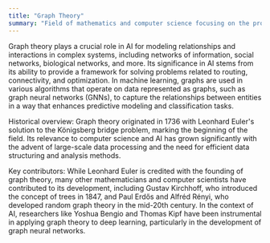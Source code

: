 ```yaml
---
title: "Graph Theory"
summary: "Field of mathematics and computer science focusing on the properties of graphs, which are structures made up of vertices (or nodes) connected by edges."
---
```

Graph theory plays a crucial role in AI for modeling relationships and interactions in complex systems, including networks of information, social networks, biological networks, and more. Its significance in AI stems from its ability to provide a framework for solving problems related to routing, connectivity, and optimization. In machine learning, graphs are used in various algorithms that operate on data represented as graphs, such as graph neural networks (GNNs), to capture the relationships between entities in a way that enhances predictive modeling and classification tasks.

Historical overview: Graph theory originated in 1736 with Leonhard Euler's solution to the Königsberg bridge problem, marking the beginning of the field. Its relevance to computer science and AI has grown significantly with the advent of large-scale data processing and the need for efficient data structuring and analysis methods.

Key contributors: While Leonhard Euler is credited with the founding of graph theory, many other mathematicians and computer scientists have contributed to its development, including Gustav Kirchhoff, who introduced the concept of trees in 1847, and Paul Erdős and Alfréd Rényi, who developed random graph theory in the mid-20th century. In the context of AI, researchers like Yoshua Bengio and Thomas Kipf have been instrumental in applying graph theory to deep learning, particularly in the development of graph neural networks.

